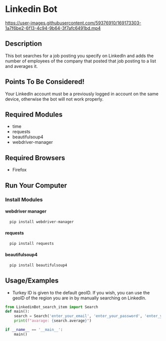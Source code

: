 
# Linkedin Bot
https://user-images.githubusercontent.com/59376910/169173303-1a7f6be2-6f13-4c94-9b64-3f7afc6491bd.mp4
 ## Description
This bot searches for a job posting you specify on LinkedIn and adds the number of employees of the company that posted that job posting to a list and averages it.

## Points To Be Considered!
Your LinkedIn account must be a previously logged in account on the same device, otherwise the bot will not work properly.





## Required Modules
* time
* requests
* beautifulsoup4
* webdriver-manager


## Required Browsers

* Firefox

  
## Run Your Computer

### Install Modules

#### webdriver manager
```bash
  pip install webdriver-manager
```

#### requests

```bash
  pip install requests
```

#### beautifulsoup4

```bash
  pip install beautifulsoup4
```


  
## Usage/Examples
* Turkey ID is given to the default geoID. If you wish, you can use the geoID of the region you are in by manually searching on LinkedIn.

```python
from LinkedinBot_search_item import Search
def main():
    search = Search('enter_your_email', 'enter_your_password', 'enter_your_job_name', 'enter_num_page', geoID = 102105699)
    print(f"avarage: {search.average}")

if __name__ == '__main__':
    main()
```

  
